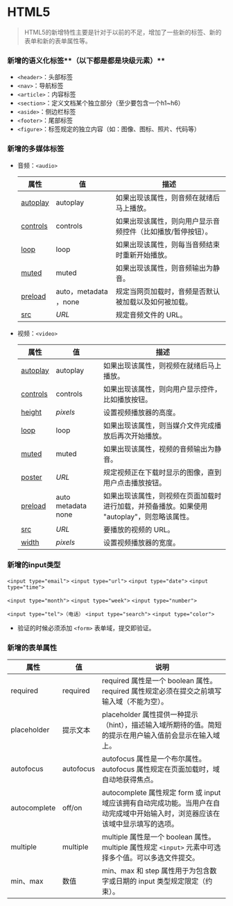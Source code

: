 # HTML5

> HTML5的新增特性主要是针对于以前的不足，增加了一些新的标签、新的表单和新的表单属性等。

### 新增的语义化标签**（以下都是都是块级元素）**

- `<header>`：头部标签
- `<nav>`：导航标签
- `<article>`：内容标签
- `<section>`：定义文档某个独立部分（至少要包含一个h1~h6）
- `<aside>`：侧边栏标签
- `<footer>`：尾部标签
- `<figure>`：标签规定的独立内容（如：图像、图标、照片、代码等）

### 新增的多媒体标签

- 音频：`<audio>`

  | 属性                                                         | 值                     | 描述                                                        |
  | ------------------------------------------------------------ | ---------------------- | ----------------------------------------------------------- |
  | [autoplay](https://www.runoob.com/tags/att-audio-autoplay.html) | autoplay               | 如果出现该属性，则音频在就绪后马上播放。                    |
  | [controls](https://www.runoob.com/tags/att-audio-controls.html) | controls               | 如果出现该属性，则向用户显示音频控件（比如播放/暂停按钮）。 |
  | [loop](https://www.runoob.com/tags/att-audio-loop.html)      | loop                   | 如果出现该属性，则每当音频结束时重新开始播放。              |
  | [muted](https://www.runoob.com/tags/att-audio-muted.html)    | muted                  | 如果出现该属性，则音频输出为静音。                          |
  | [preload](https://www.runoob.com/tags/att-audio-preload.html) | auto，metadata  ，none | 规定当网页加载时，音频是否默认被加载以及如何被加载。        |
  | [src](https://www.runoob.com/tags/att-audio-src.html)        | *URL*                  | 规定音频文件的 URL。                                        |

- 视频：`<video>`

  | 属性                                                         | 值                   | 描述                                                         |
  | ------------------------------------------------------------ | -------------------- | ------------------------------------------------------------ |
  | [autoplay](https://www.runoob.com/tags/att-video-autoplay.html) | autoplay             | 如果出现该属性，则视频在就绪后马上播放。                     |
  | [controls](https://www.runoob.com/tags/att-video-controls.html) | controls             | 如果出现该属性，则向用户显示控件，比如播放按钮。             |
  | [height](https://www.runoob.com/tags/att-video-height.html)  | *pixels*             | 设置视频播放器的高度。                                       |
  | [loop](https://www.runoob.com/tags/att-video-loop.html)      | loop                 | 如果出现该属性，则当媒介文件完成播放后再次开始播放。         |
  | [muted](https://www.runoob.com/tags/att-video-muted.html)    | muted                | 如果出现该属性，视频的音频输出为静音。                       |
  | [poster](https://www.runoob.com/tags/att-video-poster.html)  | *URL*                | 规定视频正在下载时显示的图像，直到用户点击播放按钮。         |
  | [preload](https://www.runoob.com/tags/att-video-preload.html) | auto  metadata  none | 如果出现该属性，则视频在页面加载时进行加载，并预备播放。如果使用 "autoplay"，则忽略该属性。 |
  | [src](https://www.runoob.com/tags/att-video-src.html)        | *URL*                | 要播放的视频的 URL。                                         |
  | [width](https://www.runoob.com/tags/att-video-width.html)    | *pixels*             | 设置视频播放器的宽度。                                       |

### 新增的input类型

`<input type="email">` `<input type="url">` `<input type="date">` `<input type="time">`

`<input type="month">` `<input type="week">` `<input type="number">` 

`<input type="tel">（电话）` `<input type="search">` `<input type="color">`

- 验证的时候必须添加  `<form>`  表单域，提交即验证。

### 新增的表单属性

| 属性         | 值        | 说明                                                         |
| ------------ | --------- | ------------------------------------------------------------ |
| required     | required  | required 属性是一个 boolean 属性。required 属性规定必须在提交之前填写输入域（不能为空）。 |
| placeholder  | 提示文本  | placeholder 属性提供一种提示（hint），描述输入域所期待的值。简短的提示在用户输入值前会显示在输入域上。 |
| autofocus    | autofocus | autofocus 属性是一个布尔属性。autofocus 属性规定在页面加载时，域自动地获得焦点。 |
| autocomplete | off/on    | autocomplete 属性规定 form 或 input 域应该拥有自动完成功能。当用户在自动完成域中开始输入时，浏览器应该在该域中显示填写的选项。 |
| multiple     | multiple  | multiple 属性是一个 boolean 属性。multiple 属性规定  `<input>`  元素中可选择多个值。可以多选文件提交。 |
| min、max     | 数值      | min、max 和 step 属性用于为包含数字或日期的 input 类型规定限定（约束）。 |

